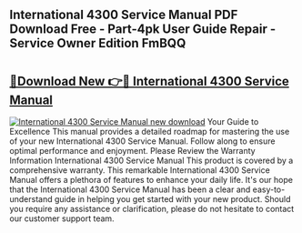 ## International 4300 Service Manual PDF Download Free - Part-4pk User Guide Repair - Service Owner Edition FmBQQ

# <h2><a href="http://bc39958.oget.top/?id=International+4300+Service+Manual">🔗Download New 👉🔴 International 4300 Service Manual</a></h2>

[![International 4300 Service Manual new download](https://i.imgur.com/5g1atiW.png)](http://bc39958.oget.top/?id=International+4300+Service+Manual)
Your Guide to Excellence This manual provides a detailed roadmap for mastering the use of your new International 4300 Service Manual. Follow along to ensure optimal performance and enjoyment. Please Review the Warranty Information International 4300 Service Manual This product is covered by a comprehensive warranty. This remarkable International 4300 Service Manual offers a plethora of features to enhance your daily life. It's our hope that the International 4300 Service Manual has been a clear and easy-to-understand guide in helping you get started with your new product. Should you require any assistance or clarification, please do not hesitate to contact our customer support team.
